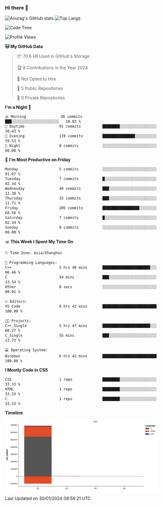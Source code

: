 ### Hi there 👋
![Anurag's GitHub stats](https://github-readme-stats.vercel.app/api?username=houcq4869)
![Top Langs](https://github-readme-stats.vercel.app/api/top-langs/?username=houcq4869)

<!--START_SECTION:waka-->
![Code Time](http://img.shields.io/badge/Code%20Time-384%20hrs%2034%20mins-blue)

![Profile Views](http://img.shields.io/badge/Profile%20Views-0-blue)

**🐱 My GitHub Data** 

> 📦 70.6 kB Used in GitHub's Storage 
 > 
> 🏆 8 Contributions in the Year 2024
 > 
> 🚫 Not Opted to Hire
 > 
> 📜 5 Public Repositories 
 > 
> 🔑 0 Private Repositories 
 > 
**I'm a Night 🦉** 

```text
🌞 Morning                30 commits          ███░░░░░░░░░░░░░░░░░░░░░░   10.03 % 
🌆 Daytime                91 commits          ████████░░░░░░░░░░░░░░░░░   30.43 % 
🌃 Evening                178 commits         ███████████████░░░░░░░░░░   59.53 % 
🌙 Night                  0 commits           ░░░░░░░░░░░░░░░░░░░░░░░░░   00.00 % 
```
📅 **I'm Most Productive on Friday** 

```text
Monday                   5 commits           ░░░░░░░░░░░░░░░░░░░░░░░░░   01.67 % 
Tuesday                  7 commits           █░░░░░░░░░░░░░░░░░░░░░░░░   02.34 % 
Wednesday                40 commits          ███░░░░░░░░░░░░░░░░░░░░░░   13.38 % 
Thursday                 35 commits          ███░░░░░░░░░░░░░░░░░░░░░░   11.71 % 
Friday                   205 commits         █████████████████░░░░░░░░   68.56 % 
Saturday                 7 commits           █░░░░░░░░░░░░░░░░░░░░░░░░   02.34 % 
Sunday                   0 commits           ░░░░░░░░░░░░░░░░░░░░░░░░░   00.00 % 
```


📊 **This Week I Spent My Time On** 

```text
🕑︎ Time Zone: Asia/Shanghai

💬 Programming Languages: 
C++                      5 hrs 48 mins       ██████████████████████░░░   86.46 % 
C                        54 mins             ███░░░░░░░░░░░░░░░░░░░░░░   13.54 % 
Other                    0 secs              ░░░░░░░░░░░░░░░░░░░░░░░░░   00.01 % 

🔥 Editors: 
VS Code                  6 hrs 42 mins       █████████████████████████   100.00 % 

🐱‍💻 Projects: 
C++_Single               5 hrs 47 mins       ██████████████████████░░░   86.27 % 
C_Single                 55 mins             ███░░░░░░░░░░░░░░░░░░░░░░   13.73 % 

💻 Operating System: 
Windows                  6 hrs 42 mins       █████████████████████████   100.00 % 
```

**I Mostly Code in CSS** 

```text
CSS                      1 repo              ████████░░░░░░░░░░░░░░░░░   33.33 % 
HTML                     1 repo              ████████░░░░░░░░░░░░░░░░░   33.33 % 
C                        1 repo              ████████░░░░░░░░░░░░░░░░░   33.33 % 
```



**Timeline**

![Lines of Code chart](https://raw.githubusercontent.com/HOUCQ4869/HOUCQ4869/master/assets/bar_graph.png)


 Last Updated on 30/01/2024 08:56:21 UTC
<!--END_SECTION:waka-->

<!--
**HOUCQ4869/HOUCQ4869** is a ✨ _special_ ✨ repository because its `README.md` (this file) appears on your GitHub profile.

Here are some ideas to get you started:

- 🔭 I’m currently working on ...
- 🌱 I’m currently learning ...
- 👯 I’m looking to collaborate on ...
- 🤔 I’m looking for help with ...
- 💬 Ask me about ...
- 📫 How to reach me: ...
- 😄 Pronouns: ...
- ⚡ Fun fact: ...
-->

